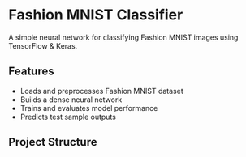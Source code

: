 # Fashion MNIST Classifier 

A simple neural network for classifying Fashion MNIST images using TensorFlow & Keras.

## Features
- Loads and preprocesses Fashion MNIST dataset  
- Builds a dense neural network  
- Trains and evaluates model performance  
- Predicts test sample outputs  

## Project Structure


